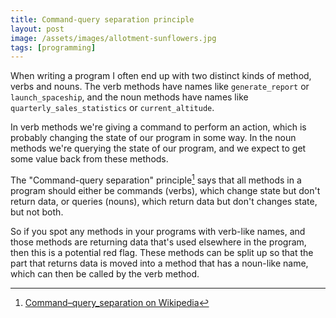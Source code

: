 ```yaml
---
title: Command-query separation principle
layout: post
image: /assets/images/allotment-sunflowers.jpg
tags: [programming]
---
```


When writing a program I often end up with two distinct kinds of method, verbs and nouns. The verb methods have names like `generate_report` or `launch_spaceship`, and the noun methods have names like `quarterly_sales_statistics` or `current_altitude`.

In verb methods we're giving a command to perform an action, which is probably changing the state of our program in some way. In the noun methods we're querying the state of our program, and we expect to get some value back from these methods.

The "Command-query separation" principle[^1] says that all methods in a program should either be commands (verbs), which change state but don't return data, or queries (nouns), which return data but don't changes state, but not both.

[^1]: [Command–query_separation on Wikipedia](https://en.wikipedia.org/wiki/Command–query_separation)

So if you spot any methods in your programs with verb-like names, and those methods are returning data that's used elsewhere in the program, then this is a potential red flag. These methods can be split up so that the part that returns data is moved into a method that has a noun-like name, which can then be called by the verb method.
